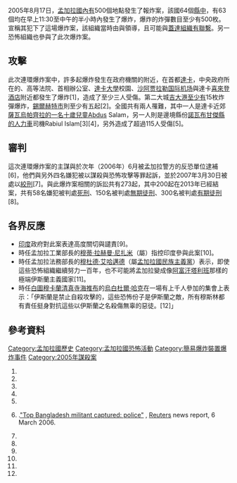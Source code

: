2005年8月17日，[孟加拉國內有](https://zh.wikipedia.org/wiki/孟加拉 "wikilink")500個地點發生了報炸案，該國64個[縣中](../Page/縣_\(孟加拉國\).md "wikilink")，有63個均在早上11:30至中午的半小時內發生了爆炸，爆炸的炸彈數目至少有500枚。宣稱其犯下了這場爆炸案，該組織當時由與領導，且可能與[蓋達組織有聯繫](https://zh.wikipedia.org/wiki/蓋達組織 "wikilink")。另一恐怖組織也參與了此次爆炸案。

## 攻擊

此次連環爆炸案中，許多起爆炸發生在政府機關的附近，在首都[達卡](https://zh.wikipedia.org/wiki/達卡 "wikilink")，中央政府所在的、高等法院、首相辦公室、[達卡大學](../Page/達卡大學.md "wikilink")校園、[沙阿贾拉勒国际机场](../Page/沙阿贾拉勒国际机场.md "wikilink")與達卡[喜來登酒店](../Page/喜來登酒店.md "wikilink")附近都發生了爆炸\[1\]，造成了至少三人受傷。第二大城[吉大港至少有](https://zh.wikipedia.org/wiki/吉大港 "wikilink")15枚炸彈爆炸，[錫爾赫特市](../Page/錫爾赫特市.md "wikilink")則至少有五起\[2\]。全國共有兩人罹難，其中一人是達卡近郊[薩瓦烏帕齊拉的一名十歲兒童Abdus](https://zh.wikipedia.org/wiki/薩瓦烏帕齊拉 "wikilink") Salam，另一人則是邊境縣份[諾瓦布甘傑縣的](https://zh.wikipedia.org/wiki/諾瓦布甘傑縣 "wikilink")[人力車](../Page/人力車.md "wikilink")司機Rabiul Islam\[3\]\[4\]，另外造成了超過115人受傷\[5\]。

## 審判

這次連環爆炸案的主謀與於次年（2006年）6月被孟加拉警方的反恐單位逮補\[6\]，他們與另外四名嫌犯被以謀殺與恐怖攻擊等罪起訴，並於2007年3月30日被處以[絞刑](https://zh.wikipedia.org/wiki/絞刑 "wikilink")\[7\]。與此爆炸案相關的訴訟共有273起，其中200起在2013年已經結案，共有58名嫌犯被判處[死刑](../Page/死刑.md "wikilink")、150名被判處[無期徒刑](../Page/無期徒刑.md "wikilink")、300名被判處[有期徒刑](../Page/有期徒刑.md "wikilink")\[8\]。

## 各界反應

  - [印度](../Page/印度.md "wikilink")政府對此案表達高度關切與譴責\[9\]。
  - 時任孟加拉工業部長的[穆蒂·拉赫曼·尼扎米](../Page/穆蒂·拉赫曼·尼扎米.md "wikilink")（屬）指控印度參與此案\[10\]。
  - 時任孟加拉法務部長的[穆杜德·艾哈邁德](https://zh.wikipedia.org/wiki/穆杜德·艾哈邁德 "wikilink")（屬[孟加拉國民族主義黨](https://zh.wikipedia.org/wiki/孟加拉國民族主義黨 "wikilink")）表示，即使這些恐怖組織繼續努力一百年，也不可能將孟加拉變成像[阿富汗](../Page/阿富汗.md "wikilink")[塔利班](../Page/塔利班.md "wikilink")那樣的極端伊斯蘭主義國家\[11\]。
  - 時任[白圖穆卡蘭清真寺](../Page/白圖穆卡蘭清真寺.md "wikilink")[海推布](../Page/海推布.md "wikilink")的[烏白杜爾·哈克](../Page/烏白杜爾·哈克.md "wikilink")在一場有上千人參加的集會上表示：「伊斯蘭是禁止自殺攻擊的，這些恐怖份子是伊斯蘭之敵，所有穆斯林都有責任挺身對抗這些以伊斯蘭之名殺傷無辜的惡徒。\[12\]」

## 參考資料

[Category:孟加拉國歷史](https://zh.wikipedia.org/wiki/Category:孟加拉國歷史 "wikilink") [Category:孟加拉國恐怖活動](https://zh.wikipedia.org/wiki/Category:孟加拉國恐怖活動 "wikilink") [Category:簡易爆炸裝置爆炸事件](https://zh.wikipedia.org/wiki/Category:簡易爆炸裝置爆炸事件 "wikilink") [Category:2005年謀殺案](https://zh.wikipedia.org/wiki/Category:2005年謀殺案 "wikilink")

1.

2.
3.

4.

5.
6.  .["Top Bangladesh militant captured: police"](http://today.reuters.com/news/articlenews.aspx?type=worldNews&storyid=2006-03-06T033152Z_01_SP286968_RTRUKOC_0_US-SECURITY-BANGLADESH.xml) , [Reuters](https://zh.wikipedia.org/wiki/Reuters "wikilink") news report, 6 March 2006.

7.

8.

9.

10.

11.
12.